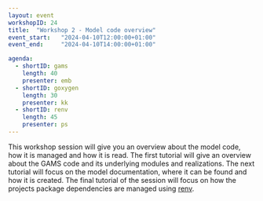 ```yaml
---
layout: event
workshopID: 24
title:  "Workshop 2 - Model code overview"
event_start:   "2024-04-10T12:00:00+01:00"
event_end:     "2024-04-10T14:00:00+01:00"

agenda:
  - shortID: gams
    length: 40
    presenter: emb
  - shortID: goxygen
    length: 30
    presenter: kk 
  - shortID: renv 
    length: 45 
    presenter: ps
---
```


This workshop session will give you an overview about the model code, how it is managed and how it is read. The first tutorial will give an overview about the GAMS code and its underlying modules and realizations. The next tutorial will focus on the model documentation, where it can be found and how it is created. The final tutorial of the session will focus on how the  projects package dependencies are managed using [renv](https://rstudio.github.io/renv/index.html). 